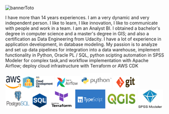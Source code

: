 

![bannerToto](https://github.com/anatole-cadet/anatole-cadet/assets/13883209/0d5643b0-c944-4a08-9e50-a1d44ef86cb4)

I have more than 14 years experiences. I am a very dynamic and very independent person. 
I like to learn, I like innovation, I like to communicate with people and work in a team. 
I am an Analyst BI. I obtained a bachelor's degree in computer science and a master's degree in GIS; and also 
a certification as Data Engineering from Udacity. I have a lot of experience in application development, 
in database modeling. 
My passion is to analyze and set up data pipelines for integration into a data warehouse, implement functionality in Python, 
Oracle PL / SQL, python scipting automation in SPSS Modeler for complex task,and workflow implementation with Apache Airflow; 
deploy cloud infrastructure with Terraform or AWS CDK


<img src="https://github.com/anatole-cadet/anatole-cadet/blob/main/aws.png" width="50" height="40"> <img src="https://github.com/anatole-cadet/anatole-cadet/blob/main/awscdk.png" width="100" height="40">   <img src="https://github.com/anatole-cadet/anatole-cadet/blob/main/apacheairflow.png" width="80" height="40">   <img src="https://github.com/anatole-cadet/anatole-cadet/blob/main/python.png" width="95" height="50"> <img src="https://github.com/anatole-cadet/anatole-cadet/blob/main/git.png" width="85" height="40"> <img src="https://github.com/anatole-cadet/anatole-cadet/blob/main/postgresql.png" width="80" height="60"> <img src="https://github.com/anatole-cadet/anatole-cadet/blob/main/sql.png" width="50" height="50"> <img src="https://github.com/anatole-cadet/anatole-cadet/blob/main/terraform.png" width="80" height="60"> <img src="https://github.com/anatole-cadet/anatole-cadet/blob/main/typescript.png" width="95" height="60"> <img src="https://github.com/anatole-cadet/anatole-cadet/blob/main/qgis.jpeg" width="95" height="60"> <img src="https://github.com/anatole-cadet/anatole-cadet/blob/main/spssmodeler.jpeg" width="80" height="60">

